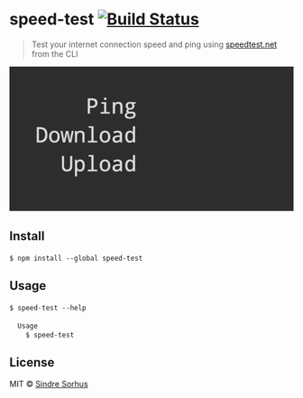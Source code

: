 # speed-test [![Build Status](https://travis-ci.org/sindresorhus/speed-test.svg?branch=master)](https://travis-ci.org/sindresorhus/speed-test)

> Test your internet connection speed and ping using [speedtest.net](http://www.speedtest.net) from the CLI

![](screenshot.gif)


## Install

```
$ npm install --global speed-test
```


## Usage

```
$ speed-test --help

  Usage
    $ speed-test
```


## License

MIT © [Sindre Sorhus](http://sindresorhus.com)
